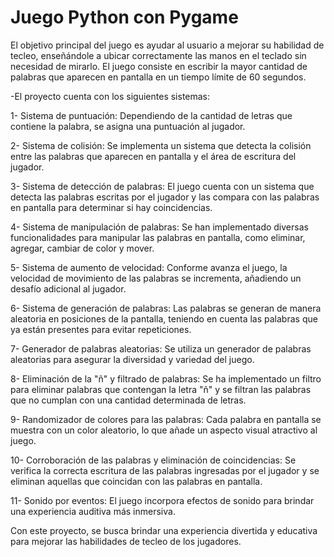 # Juego Python con Pygame

El objetivo principal del juego es ayudar al usuario a mejorar su habilidad de tecleo, enseñándole a ubicar correctamente las manos en el teclado sin necesidad de mirarlo. El juego consiste en escribir la mayor cantidad de palabras que aparecen en pantalla en un tiempo límite de 60 segundos.

-El proyecto cuenta con los siguientes sistemas:

1- Sistema de puntuación: Dependiendo de la cantidad de letras que contiene la palabra, se asigna una puntuación al jugador.

2- Sistema de colisión: Se implementa un sistema que detecta la colisión entre las palabras que aparecen en pantalla y el área de escritura del jugador.

3- Sistema de detección de palabras: El juego cuenta con un sistema que detecta las palabras escritas por el jugador y las compara con las palabras en pantalla para determinar si hay coincidencias.

4- Sistema de manipulación de palabras: Se han implementado diversas funcionalidades para manipular las palabras en pantalla, como eliminar, agregar, cambiar de color y mover.

5- Sistema de aumento de velocidad: Conforme avanza el juego, la velocidad de movimiento de las palabras se incrementa, añadiendo un desafío adicional al jugador.

6- Sistema de generación de palabras: Las palabras se generan de manera aleatoria en posiciones de la pantalla, teniendo en cuenta las palabras que ya están presentes para evitar repeticiones.

7- Generador de palabras aleatorias: Se utiliza un generador de palabras aleatorias para asegurar la diversidad y variedad del juego.

8- Eliminación de la "ñ" y filtrado de palabras: Se ha implementado un filtro para eliminar palabras que contengan la letra "ñ" y se filtran las palabras que no cumplan con una cantidad determinada de letras.

9- Randomizador de colores para las palabras: Cada palabra en pantalla se muestra con un color aleatorio, lo que añade un aspecto visual atractivo al juego.

10- Corroboración de las palabras y eliminación de coincidencias: Se verifica la correcta escritura de las palabras ingresadas por el jugador y se eliminan aquellas que coincidan con las palabras en pantalla.

11- Sonido por eventos: El juego incorpora efectos de sonido para brindar una experiencia auditiva más inmersiva.

Con este proyecto, se busca brindar una experiencia divertida y educativa para mejorar las habilidades de tecleo de los jugadores.
